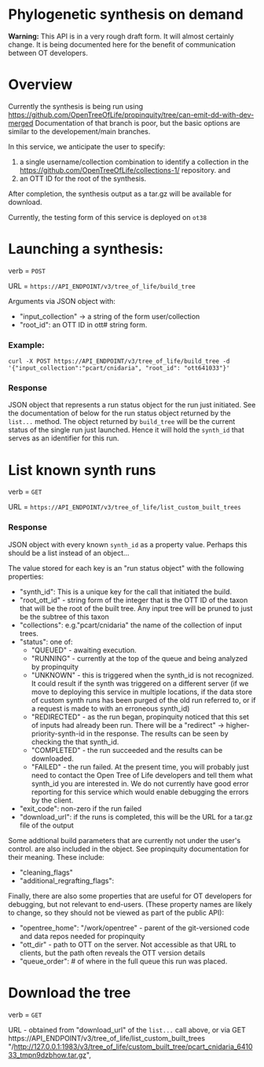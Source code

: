 # Phylogenetic synthesis on demand



**Warning:** This API is in a very rough draft form. It will almost certainly change. 
It is being documented here for the benefit of communication between OT developers.

# Overview
Currently the synthesis is being run using https://github.com/OpenTreeOfLife/propinquity/tree/can-emit-dd-with-dev-merged
Documentation of that branch is poor, but the basic options are similar to the developement/main branches.

In this service, we anticipate the user to specify:
  1. a single username/collection combination to identify a collection in the  https://github.com/OpenTreeOfLife/collections-1/
repository. and
  2. an OTT ID for the root of the synthesis.

After completion, the synthesis output as a tar.gz will be available for download.

Currently, the testing form of this service is deployed on `ot38`


# Launching a synthesis:

verb = `POST`

URL = `https://API_ENDPOINT/v3/tree_of_life/build_tree`

Arguments via JSON object with:
  * "input_collection" -> a string of the form user/collection
  * "root_id": an OTT ID in ott# string form. 

### Example:

    curl -X POST https://API_ENDPOINT/v3/tree_of_life/build_tree -d '{"input_collection":"pcart/cnidaria", "root_id": "ott641033"}'

### Response
JSON object that represents a run status object for the run just initiated.
See the documentation of below for the run status object returned by the `list...` method.
The object returned by `build_tree` will be the current status of the single run just launched.
Hence it will hold the `synth_id` that serves as an identifier for this run.



# List known synth runs
verb = `GET`

URL = `https://API_ENDPOINT/v3/tree_of_life/list_custom_built_trees`


### Response
JSON object with every known  `synth_id` as a property value. Perhaps this should be a list instead of an object...

The value stored for each key is an "run status object" with the following properties:

  *  "synth_id": This is a unique key for the call that initiated the build.
  * "root_ott_id" - string form of the integer that is the OTT ID of the taxon that will be the root of the built tree. Any input tree will be pruned to just be the subtree of this taxon
  *  "collections": e.g."pcart/cnidaria" the name of the collection of input trees.
  *  "status": one of:
     * "QUEUED" - awaiting execution.
     * "RUNNING" - currently at the top of the queue and being analyzed by propinquity
     * "UNKNOWN" - this is triggered when the synth_id is not recognized. It could result if the synth was triggered on a different server (if we move to deploying this service in multiple locations, if the data store of custom synth runs has been purged of the old run referred to, or if a request is made to with an erroneous synth_id)
     * "REDIRECTED" - as the run began, propinquity noticed that this set of inputs had already been run. There will be a "redirect" -> higher-priority-synth-id in the response. The results can be seen by checking the that synth_id. 
     * "COMPLETED" - the run succeeded and the results can be downloaded.
     * "FAILED" - the run failed. At the present time, you will probably just need to contact the Open Tree of Life developers and tell them what synth_id you are interested in. We do not currently have good error reporting for this service which would enable debugging the errors by the client.
  * "exit_code": non-zero if the run failed
  * "download_url": if the runs is completed, this will be the URL for a tar.gz file of the output

Some addtional build parameters that are currently not under the user's control. are also included in the 
object. See propinquity documentation for their meaning. These include:

  * "cleaning_flags"
  * "additional_regrafting_flags": 
    
Finally, there are also some properties that are useful for OT developers for debugging, but not relevant to end-users. 
(These property names are likely to change, so they should not be viewed as part of the public API):
  * "opentree_home": "/work/opentree" - parent of the git-versioned code and data repos needed for propinquity
  * "ott_dir" - path to OTT on the server. Not accessible as that URL to clients, but the path often reveals the OTT version details 
  * "queue_order": # of where in the full queue this run was placed.
    

# Download the tree
verb = `GET`

URL - obtained from "download_url" of the `list...` call above, or via 
GET  https://API_ENDPOINT/v3/tree_of_life/list_custom_built_trees 
"/http://127.0.0.1:1983/v3/tree_of_life/custom_built_tree/pcart_cnidaria_641033_tmpn9dzbhow.tar.gz",
